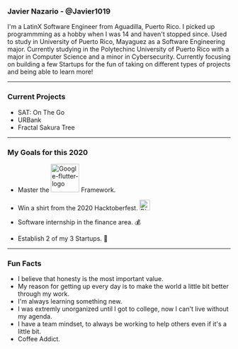 ### Javier Nazario - @Javier1019
I'm a LatinX Software Engineer from Aguadilla, Puerto Rico. I picked up programmming as a hobby when I was 14 and haven't stopped since. Used to study in University of Puerto Rico, Mayaguez as a Software Engineering major. Currently studying in the Polytechinc University of Puerto Rico with a major in Computer Science and a minor in Cybersecurity. Currently focusing on building a few Startups for the fun of taking on different types of projects and being able to learn more!

<hr>

### Current Projects
- SAT: On The Go
- URBank
- Fractal Sakura Tree

<hr>

### My Goals for this 2020
-  Master the <a href="https://flutter.dev/"><img width="64" alt="Google-flutter-logo" src="https://upload.wikimedia.org/wikipedia/commons/thumb/1/17/Google-flutter-logo.png/64px-Google-flutter-logo.png"></a> Framework.

- Win a shirt from the 2020 Hacktoberfest. <a href="https://hacktoberfest.digitalocean.com/"><img width="24" alt="Digital-Ocean-Hacktoberfest-logo" src="https://pbs.twimg.com/profile_images/1285314653913059336/aKqLm3rw_400x400.png"><a>
  
- Software internship in the finance area. 💰

- Establish 2 of my 3 Startups. 🚀

<hr>

### Fun Facts
- I believe that honesty is the most important value.
- My reason for getting up every day is to make the world a little bit better through my work.
- I'm always learning something new.
- I was extremly unorganized until I got to college, now I can't live without my agenda.
- I have a team mindset, to always be working to help others even if it's a little bit.
- Coffee Addict.

<!--
**Javier1019/Javier1019** is a ✨ _special_ ✨ repository because its `README.md` (this file) appears on your GitHub profile.

Here are some ideas to get you started:

- 🔭 I’m currently working on ...
- 🌱 I’m currently learning ...
- 👯 I’m looking to collaborate on ...
- 🤔 I’m looking for help with ...
- 💬 Ask me about ...
- 📫 How to reach me: ...
- 😄 Pronouns: ...
- ⚡ Fun fact: ...
-->
